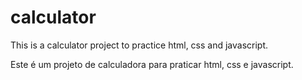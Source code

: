 # calculator
This is a calculator project to practice html, css and javascript.

Este é um projeto de calculadora para praticar html, css e javascript.